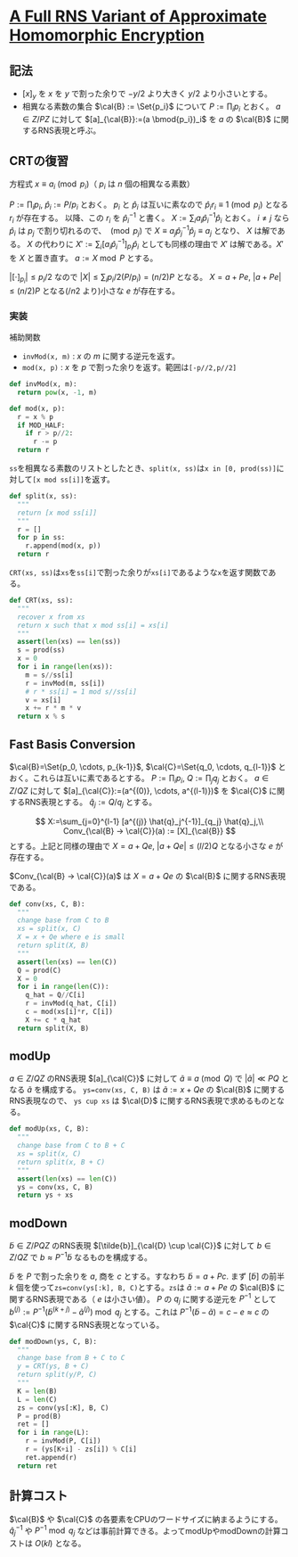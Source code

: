 # [A Full RNS Variant of Approximate Homomorphic Encryption](https://eprint.iacr.org/2018/931)

## 記法
- $[x]_y$ を $x$ を $y$ で割った余りで $-y/2$ より大きく $y/2$ より小さいとする。
- 相異なる素数の集合 $\cal{B} := \Set{p_i}$ について $P:=\prod_i p_i$ とおく。
$a \in Z/PZ$ に対して $[a]_{\cal{B}}:=(a \bmod{p_i})_i$ を $a$ の $\cal{B}$ に関するRNS表現と呼ぶ。
## CRTの復習

方程式 $x \equiv a_i \pmod{p_i}$（ $p_i$ は $n$ 個の相異なる素数）

$P:=\prod_i p_i$, $\hat{p}_i := P/p_i$ とおく。
$p_i$ と $\hat{p}_i$ は互いに素なので $\hat{p}_i r_i \equiv 1 \pmod{p_i}$ となる $r_i$ が存在する。
以降、この $r_i$ を $\hat{p}_i^{-1}$ と書く。
$X := \sum_i a_i \hat{p}_i^{-1} \hat{p}_i$ とおく。
$i \neq j$ なら $\hat{p}_i$ は $p_j$ で割り切れるので、 $\pmod{p_j}$ で $X \equiv a_j \hat{p}_j^{-1} \hat{p}_j \equiv a_j$ となり、 $X$ は解である。
$X$ の代わりに $X':=\sum_i [a_i \hat{p}_i^{-1}]_{p_i} \hat{p}_i$ としても同様の理由で $X'$ は解である。$X'$ を $X$ と置き直す。 $a := X \bmod{P}$ とする。

$|[\cdot]_{p_i}| \le p_i/2$ なので $|X| \le \sum_i p_i/2 (P/p_i) = (n/2)P$ となる。
$X=a+Pe$, $|a+Pe| \le (n/2)P$ となる($/n2$ より)小さな $e$ が存在する。

### 実装

補助関数
- `invMod(x, m)` : $x$ の $m$ に関する逆元を返す。
- `mod(x, p)` : $x$ を $p$ で割った余りを返す。範囲は`[-p//2,p//2]`

```python
def invMod(x, m):
  return pow(x, -1, m)

def mod(x, p):
  r = x % p
  if MOD_HALF:
    if r > p//2:
      r -= p
  return r
```

`ss`を相異なる素数のリストとしたとき、`split(x, ss)`は`x in [0, prod(ss)]`に対して`[x mod ss[i]]`を返す。
```python
def split(x, ss):
  """
  return [x mod ss[i]]
  """
  r = []
  for p in ss:
    r.append(mod(x, p))
  return r
```

`CRT(xs, ss)`は`xs`を`ss[i]`で割った余りが`xs[i]`であるような`x`を返す関数である。
```python
def CRT(xs, ss):
  """
  recover x from xs
  return x such that x mod ss[i] = xs[i]
  """
  assert(len(xs) == len(ss))
  s = prod(ss)
  x = 0
  for i in range(len(xs)):
    m = s//ss[i]
    r = invMod(m, ss[i])
    # r * ss[i] = 1 mod s//ss[i]
    v = xs[i]
    x += r * m * v
  return x % s
```

## Fast Basis Conversion
$\cal{B}=\Set{p_0, \cdots, p_{k-1}}$, $\cal{C}=\Set{q_0, \cdots, q_{l-1}}$ とおく。これらは互いに素であるとする。 $P:=\prod_i p_i$, $Q:=\prod_j q_j$ とおく。 $a \in Z/QZ$ に対して $[a]_{\cal{C}}:=(a^{(0)}, \cdots, a^{(l-1)})$ を $\cal{C}$ に関するRNS表現とする。
$\hat{q}_j:=Q/q_j$ とする。

$$
X:=\sum_{j=0}^{l-1} [a^{(j)} \hat{q}_j^{-1}]_{q_j} \hat{q}_j,\\
Conv_{\cal{B} → \cal{C}}(a) := [X]_{\cal{B}}
$$
とする。上記と同様の理由で $X=a+Qe$, $|a+Qe| \le (l/2)Q$ となる小さな $e$ が存在する。

$Conv_{\cal{B} → \cal{C}}(a)$ は $X=a+Qe$ の $\cal{B}$ に関するRNS表現である。

```python
def conv(xs, C, B):
  """
  change base from C to B
  xs = split(x, C)
  X = x + Qe where e is small
  return split(X, B)
  """
  assert(len(xs) == len(C))
  Q = prod(C)
  X = 0
  for i in range(len(C)):
    q_hat = Q//C[i]
    r = invMod(q_hat, C[i])
    c = mod(xs[i]*r, C[i])
    X += c * q_hat
  return split(X, B)
```
## modUp
$a \in Z/QZ$ のRNS表現 $[a]_{\cal{C}}$ に対して $\tilde{a} \equiv a \pmod{Q}$ で $|\tilde{a}| \ll PQ$ となる $\tilde{a}$ を構成する。
`ys=conv(xs, C, B)` は $\tilde{a}:=x + Qe$ の $\cal{B}$ に関するRNS表現なので、 `ys cup xs` は $\cal{D}$ に関するRNS表現で求めるものとなる。

```python
def modUp(xs, C, B):
  """
  change base from C to B + C
  xs = split(x, C)
  return split(x, B + C)
  """
  assert(len(xs) == len(C))
  ys = conv(xs, C, B)
  return ys + xs
```

## modDown
$\tilde{b} \in Z/PQ Z$ のRNS表現 $[\tilde{b}]_{\cal{D} \cup \cal{C}}$ に対して $b \in Z/QZ$ で $b \approx P^{-1}\tilde{b}$ なるものを構成する。

$\tilde{b}$ を $P$ で割った余りを $a$, 商を $c$ とする。すなわち $\tilde{b} = a + Pc.$
まず $[\tilde{b}]$ の前半 $k$ 個を使って`zs=conv(ys[:k], B, C)`とする。`zs`は $\tilde{a}:=a+Pe$ の $\cal{B}$ に関するRNS表現である（ $e$ は小さい値）。
$P$ の $q_j$ に関する逆元を $P^{-1}$ として $b^{(j)}:=P^{-1}(\tilde{b}^{(k+j)} - \tilde{a}^{(j)}) \bmod{q_j}$ とする。これは $P^{-1}(\tilde{b} - \tilde{a})=c-e \approx c$ の $\cal{C}$ に関するRNS表現となっている。

```python
def modDown(ys, C, B):
  """
  change base from B + C to C
  y = CRT(ys, B + C)
  return split(y/P, C)
  """
  K = len(B)
  L = len(C)
  zs = conv(ys[:K], B, C)
  P = prod(B)
  ret = []
  for i in range(L):
    r = invMod(P, C[i])
    r = (ys[K+i] - zs[i]) % C[i]
    ret.append(r)
  return ret
```

## 計算コスト
$\cal{B}$ や $\cal{C}$ の各要素をCPUのワードサイズに納まるようにする。
$\hat{q}_j^{-1}$ や $P^{-1} \bmod{q_j}$ などは事前計算できる。よってmodUpやmodDownの計算コストは $O(kl)$ となる。